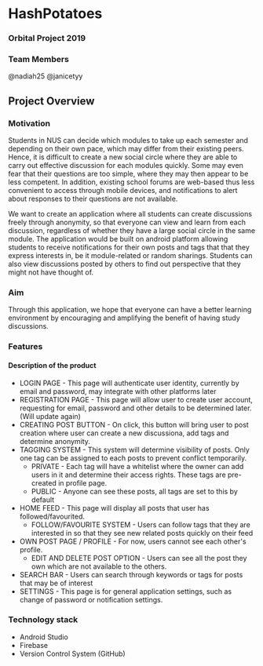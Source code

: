 # HashPotatoes
### Orbital Project 2019

### Team Members
@nadiah25 
@janicetyy

## Project Overview

### Motivation
Students in NUS can decide which modules to take up each semester and depending on their own pace, which may differ from their existing peers. Hence, it is difficult to create a new social circle where they are able to carry out effective discussion for each modules quickly. Some may even fear that their questions are too simple, where they may then appear to be less competent. In addition, existing school forums are web-based thus less convenient to access through mobile devices, and notifications to alert about responses to their questions are not available.

We want to create an application where all students can create discussions freely through anonymity, so that everyone can view and learn from each discussion, regardless of whether they have a large social circle in the same module. The application would be built on android platform allowing students to receive notifications for their own posts and tags that that they express interests in, be it module-related or random sharings. Students can also view discussions posted by others to find out perspective that they might not have thought of. 

### Aim
Through this application, we hope that everyone can have a better learning environment by encouraging and amplifying the benefit of having study discussions.

### Features
#### Description of the product
* LOGIN PAGE - This page will authenticate user identity, currently by email and password, may integrate with other platforms later
* REGISTRATION PAGE - This page will allow user to create user account, requesting for email, password and other details to be determined later. (Will update again)
* CREATING POST BUTTON - On click, this button will bring user to post creation where user can create a new discussiona, add tags and determine anonymity.
* TAGGING SYSTEM - This system will  determine visibility of posts. Only one tag can be assigned to each posts to prevent conflict temporarily.
    * PRIVATE - Each tag will have a whitelist where the owner can add users in it and determine their access rights. These tags are pre-created in profile page.
    * PUBLIC - Anyone can see these posts, all tags are set to this by default 
* HOME FEED - This page will display all posts that user has followed/favourited.
    * FOLLOW/FAVOURITE SYSTEM - Users can follow tags that they are interested in so that they see new related posts quickly on their feed
* OWN POST PAGE / PROFILE - For now, users cannot see each other's profile.
    * EDIT AND DELETE POST OPTION - Users can see all the post they own which are not available to the others.
* SEARCH BAR - Users can search through keywords or tags for posts that may be of interest
* SETTINGS - This page is for general application settings, such as change of password or notification settings.

### Technology stack
* Android Studio
* Firebase
* Version Control System (GitHub)
